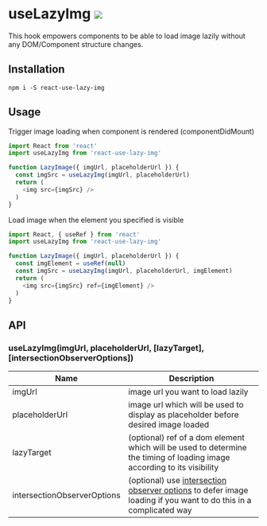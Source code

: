 # useLazyImg <a href='https://travis-ci.org/jimmy319/useLazyImg'><img src='https://travis-ci.org/jimmy319/useLazyImg.svg?branch=master' /></a>

This hook empowers components to be able to load image lazily without any DOM/Component structure changes.

## Installation

```
npm i -S react-use-lazy-img
```

## Usage

Trigger image loading when component is rendered (componentDidMount)

```javascript
import React from 'react'
import useLazyImg from 'react-use-lazy-img'

function LazyImage({ imgUrl, placeholderUrl }) {
  const imgSrc = useLazyImg(imgUrl, placeholderUrl)
  return (
    <img src={imgSrc} />
  )
}
```

Load image when the element you specified is visible

```javascript
import React, { useRef } from 'react'
import useLazyImg from 'react-use-lazy-img'

function LazyImage({ imgUrl, placeholderUrl }) {
  const imgElement = useRef(null)
  const imgSrc = useLazyImg(imgUrl, placeholderUrl, imgElement)
  return (
    <img src={imgSrc} ref={imgElement} />
  )
}
```

## API

### useLazyImg(imgUrl, placeholderUrl, [lazyTarget], [intersectionObserverOptions])

|      Name      |                                                                        Description                                                                           |
| -------------  | ------------------------------------------------------------------------------------------------------------------------------------------------------------ |
| imgUrl         | image url you want to load lazily                                                                                                                            |
| placeholderUrl | image url which will be used to display as placeholder before desired image loaded                                                                           | 
| lazyTarget     | (optional) ref of a dom element which will be used to determine the timing of loading image according to its visibility                                      |
| intersectionObserverOptions    | (optional) use [intersection observer options](https://developer.mozilla.org/en-US/docs/Web/API/Intersection_Observer_API#Creating_an_intersection_observer) to defer image loading if you want to do this in a complicated way                   |
